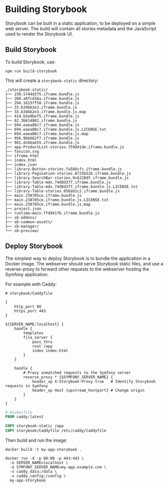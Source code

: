 # Building Storybook

Storybook can be built in a static application, to be deployed on a simple web server. The build will contain all stories metadata and the JavaScript used to render the Storybook UI.

## Build Storybook

To build Storybook, use:
```shell
npm run build-storybook
```

This will create a `storybook-static` directory:
```text
./storybook-static/
├── 230.5744d375.iframe.bundle.js
├── 260.a0fcd16a.iframe.bundle.js
├── 294.1615ff58.iframe.bundle.js
├── 33.b34bb2e3.iframe.bundle.js
├── 33.b34bb2e3.iframe.bundle.js.map
├── 414.b5e0bef5.iframe.bundle.js
├── 62.3b614862.iframe.bundle.js
├── 694.eaea88c7.iframe.bundle.js
├── 694.eaea88c7.iframe.bundle.js.LICENSE.txt
├── 694.eaea88c7.iframe.bundle.js.map
├── 956.9bb662f7.iframe.bundle.js
├── 981.dcbbae55.iframe.bundle.js
├── app-ProductList-stories.759d41de.iframe.bundle.js
├── favicon.svg
├── iframe.html
├── index.html
├── index.json
├── library-Button-stories.fa586cfc.iframe.bundle.js
├── library-Pagination-stories.8725b52b.iframe.bundle.js
├── library-SearchBar-stories.9c6220df.iframe.bundle.js
├── library-Table-mdx.74d8d377.iframe.bundle.js
├── library-Table-mdx.74d8d377.iframe.bundle.js.LICENSE.txt
├── library-Table-stories.056dd1c2.iframe.bundle.js
├── main.238705ce.iframe.bundle.js
├── main.238705ce.iframe.bundle.js.LICENSE.txt
├── main.238705ce.iframe.bundle.js.map
├── project.json
├── runtime~main.ffd941f6.iframe.bundle.js
├── sb-addons/
├── sb-common-assets/
├── sb-manager/
└── sb-preview/

```

## Deploy Storybook

The simplest way to deploy Storybook is to bundle the application in a Docker image. The webserver should serve Storybook static files, and use a reverse-proxy to forward other requests to the webserver hosting the Symfony application. 

For example with Caddy:

```caddyfile
# storybook/Caddyfile

{
	http_port 80
	https_port 443
}

${SERVER_NAME:localhost} {
    handle {
        templates
        file_server {
            pass_thru
            root /app
            index index.html
        }
    }

    handle {
        # Proxy unmatched requests to the Symfony server
        reverse_proxy * {$SYMFONY_SERVER_NAME} {
            header_up X-Storybook-Proxy true   # Identify Storybook requests in Symfony
            header_up Host {upstream_hostport} # Change origin
        }
    }
}

```

```dockerfile
# Dockerfile
FROM caddy:latest

COPY storybook-static /app
COPY storybook/Caddyfile /etc/caddy/Caddyfile
```

Then build and run the image:

```shell
docker build -t my-app-storybook .

docker run -d -p 80:80 -p 443:443 \ 
  -e SERVER_NAME=localhost \ 
  -e SYMFONY_SERVER_NAME=my-app.example.com \
  -v caddy_data:/data \
  -v caddy_config:/config \ 
  my-app-storybook 
```


